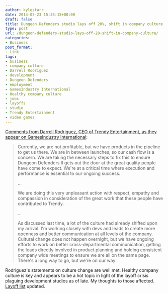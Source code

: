 ```yaml
---
author: kylestarr
date: 2014-05-23 15:35:15+00:00
draft: false
title: Dungeon Defenders studio lays off 20%, shift in company culture
type: post
url: /dungeon-defenders-studio-lays-off-20-shift-in-company-culture/
categories:
- Business
post_format:
- Link
tags:
- business
- company culture
- Darrell Rodriguez
- development
- Dungeon Defenders
- employment
- GamesIndustry International
- Healthy company culture
- jobs
- layoffs
- studio
- Trendy Entertainment
- video games
---
```


[Comments from Darrell Rodriguez, CEO of Trendy Entertainment, as they appear on GamesIndustry International](http://www.gamesindustry.biz/articles/2014-05-21-dungeon-defenders-studio-lays-off-20-percent):


<blockquote>Currently, we are not profitable, but we have products in the pipeline to get us there. We are in between launches, so our cash flow is a concern. We are taking the necessary steps to fix this to ensure Dungeon Defenders II gets out the door at the great quality people have come to expect. We're at a critical time where execution and performance is essential to our ongoing success.

...

We are doing this very unpleasant action with respect, empathy and compassion in consideration of the great work that these people have contributed to Trendy.

...

As discussed last time, a lot of the culture had already shifted upon my arrival. I'm working closely with devs and leads to create more openness and better communication at all levels of the company. Cultural change does not happen overnight, but we have ongoing efforts to work on better cross-departmental communication, getting the leads directly involved in product planning and holding consistent company wide meetings to ensure we are all on the same page. There's a long way to go, but we're on our way</blockquote>


Rodriguez's statements on culture change are well met. Healthy company culture is key and appears to be a hot topic in light of the layoff crisis plaguing development studios as of late. My thoughts to those affected. [Layoff list](http://tsogaming.wordpress.com/2014/03/13/save-developers-and-you-will-save-your-soul/) updated.
